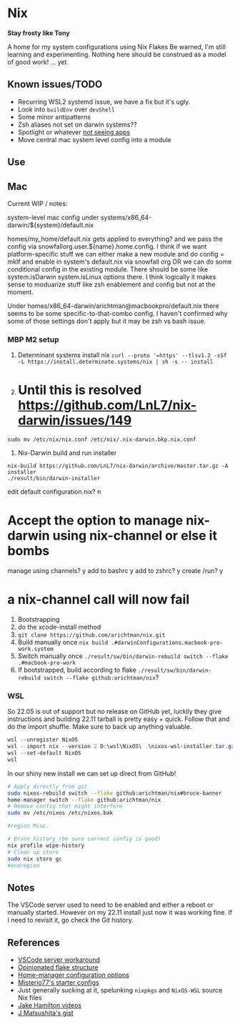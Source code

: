 # Nix

**Stay frosty like Tony**

A home for my system configurations using Nix Flakes
Be warned, I'm still learning and experimenting.
Nothing here should be construed as a model of good work!
... yet.


## Known issues/TODO

- Recurring WSL2 systemd issue, we have a fix but it's ugly.
- Look into `buildEnv` over `devShell`
- Some minor antipatterns
- Zsh aliases not set on darwin systems??
- Spotlight or whatever [not seeing apps](https://github.com/nix-community/home-manager/issues/1341#issuecomment-1190875080)
- Move central mac system level config into a module

## Use

## Mac

Current WIP / notes:

system-level mac config under systems/x86_64-darwin/${system}/default.nix

homes/my_home/default.nix gets applied to everything? and we pass the config via snowfallorg.user.${name}.home.config.
I think if we want platform-specific stuff we can either make a new module and do config = mkIf and enable in system's default.nix via snowfall org OR we can do some conditional config in the existing module.
There should be some like system.isDarwin system.isLinux options there.
I think logically it makes sense to moduarize stuff like zsh enablement and config but not at the moment.

Under homes/x86_64-darwin/arichtman@macbookpro/default.nix there seems to be some specific-to-that-combo config.
I haven't confirmed why some of those settings don't apply but it may be zsh vs bash issue.

### MBP M2 setup

1. Determinant systems install nix `curl --proto '=https' --tlsv1.2 -sSf -L https://install.determinate.systems/nix | sh -s -- install`
1. # Until this is resolved https://github.com/LnL7/nix-darwin/issues/149
  `sudo mv /etc/nix/nix.conf /etc/nix/.nix-darwin.bkp.nix.conf`
1. Nix-Darwin build and run installer
```
nix-build https://github.com/LnL7/nix-darwin/archive/master.tar.gz -A installer
./result/bin/darwin-installer
```
edit default configuration.nix? n
# Accept the option to manage nix-darwin using nix-channel or else it bombs
manage using channels? y
add to bashrc y
add to zshrc? y
create /run? y
# a nix-channel call will now fail
1. Bootstrapping
  1. do the xcode-install method
  1. `git clone https://github.com/arichtman/nix.git`
  1. Build manually once `nix build .#darwinConfigurations.macbook-pro-work.system`
  1. Switch manually once `./result/sw/bin/darwin-rebuild switch --flake .#macbook-pro-work`
1. If bootstrapped, build according to flake `./result/sw/bin/darwin-rebuild switch --flake github:arichtman/nix`?

### WSL

So 22.05 is out of support but no release on GitHub yet, luckily they give instructions and building 22.11 tarball is pretty easy + quick.
Follow that and do the import shuffle.
Make sure to back up anything valuable.

```powershell
wsl --unregister NixOS
wsl --import nix --version 2 D:\wsl\NixOS\ .\nixos-wsl-installer.tar.gz
wsl --set-default NixOS
wsl
```

In our shiny new install we can set up direct from GitHub!

```Bash
# Apply directly from git
sudo nixos-rebuild switch --flake github:arichtman/nix#bruce-banner
home-manager switch --flake github:arichtman/nix
# Remove config that might interfere
sudo mv /etc/nixos /etc/nixos.bak

#region Misc.

# Erase history (be sure current config is good)
nix profile wipe-history
# Clean up store
sudo nix store gc
#endregion
```

## Notes

The VSCode server used to need to be enabled and either a reboot or manually started.
However on my 22.11 install just now it was working fine.
If I need to revisit it, go check the Git history.

## References

- [VSCode server workaround](https://github.com/msteen/nixos-vscode-server)
- [Opinionated flake structure](https://github.com/snowfallorg/lib)
- [Home-manager configuration options](https://nix-community.github.io/home-manager/options.html)
- [Misterio77's starter configs](https://github.com/Misterio77/nix-starter-configs)
- Just generally sucking at it, spelunking `nixpkgs` and `NixOS-WSL` source Nix files
- [Jake Hamilton videos](https://www.youtube.com/@jakehamiltondev)
- [J Matsushita's gist](https://gist.github.com/jmatsushita/5c50ef14b4b96cb24ae5268dab613050)
